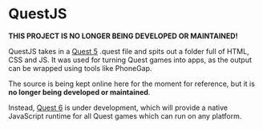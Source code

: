 QuestJS
=======

**THIS PROJECT IS NO LONGER BEING DEVELOPED OR MAINTAINED!**

QuestJS takes in a [Quest 5](https://github.com/textadventures/quest) .quest file
and spits out a folder full of HTML, CSS and JS. It was used for turning Quest games into apps, as the output can be wrapped using tools like PhoneGap.

The source is being kept online here for the moment for reference, but it is **no longer being developed or maintained**.

Instead, [Quest 6](https://github.com/textadventures/quest/tree/v6) is under development, which will provide a native JavaScript runtime for all Quest games which can run on any platform.
